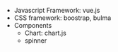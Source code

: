 * Javascript Framework: vue.js
* CSS framework: boostrap, bulma
* Components
  * Chart: chart.js
  * spinner
